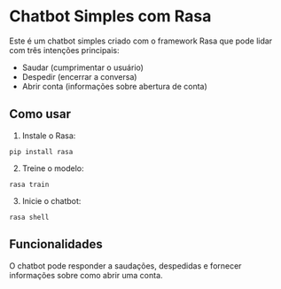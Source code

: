 # Chatbot Simples com Rasa

Este é um chatbot simples criado com o framework Rasa que pode lidar com três intenções principais:
- Saudar (cumprimentar o usuário)
- Despedir (encerrar a conversa)
- Abrir conta (informações sobre abertura de conta)

## Como usar

1. Instale o Rasa:
```
pip install rasa
```

2. Treine o modelo:
```
rasa train
```

3. Inicie o chatbot:
```
rasa shell
```

## Funcionalidades
O chatbot pode responder a saudações, despedidas e fornecer informações sobre como abrir uma conta.
